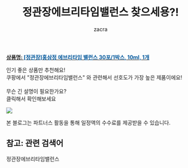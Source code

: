 ﻿---
layout: post
title:  "정관장에브리타임밸런스 찾으세용?!"
author: zacra
categories: [ 아이템 ]
tags: [정관장에브리타임밸런스]
image: https://static.coupangcdn.com/image/vendor_inventory/f9ff/c835f7077b6720fc34bd3ab1955c4c1e2919c0b72d6267283e5e8f372d57.jpeg 
description: "쿠팡에서 정관장에브리타임밸런스 관련 키워드로 가장 고객 선호도가 높은 제품이랍니다."
rating: 4.5
---

<a href="https://link.coupang.com/re/AFFSDP?lptag=AF8407795&pageKey=207853957&itemId=615911878&vendorItemId=70417918939&traceid=V0-153-7d56e9c4eed411c9"><b>상품명: <font color='#01579B'>[정관장]홍삼정 에브리타임 밸런스 30포/1박스, 10ml, 1개</font></b></a>

인기 좋은 상품만 추천해요!<br/>
쿠팡에서 "정관장에브리타임밸런스" 와 관련해서 선호도가 가장 높은 제품이에요!<br/><br/>
무슨 긴 설명이 필요한가요?  
클릭해서 확인해보세요


<a href="https://link.coupang.com/re/AFFSDP?lptag=AF8407795&pageKey=207853957&itemId=615911878&vendorItemId=70417918939&traceid=V0-153-7d56e9c4eed411c9"><img src="https://thumbnail7.coupangcdn.com/thumbnails/remote/q89/image/vendor_inventory/96a5/48f41b6515dba7af0300b40b8517d58956079d4422872e381f8f43790e39.jpg"></a> 

본 블로그는 파트너스 활동을 통해 일정액의 수수료를 제공받을 수 있습니다.

## 참고: 관련 검색어    
정관장에브리타임밸런스